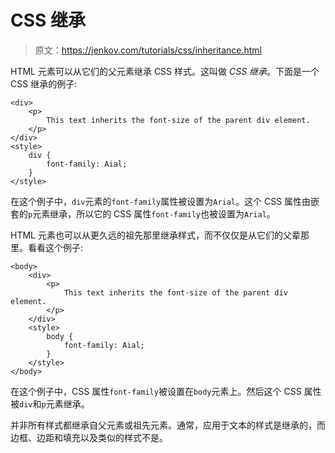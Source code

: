 # CSS 继承

> 原文：<https://jenkov.com/tutorials/css/inheritance.html>

HTML 元素可以从它们的父元素继承 CSS 样式。这叫做 *CSS 继承*。下面是一个 CSS 继承的例子:

```
<div>
    <p>
        This text inherits the font-size of the parent div element.
    </p>
</div>    
<style>
    div {
        font-family: Aial;
    }
</style>    

```

在这个例子中，`div`元素的`font-family`属性被设置为`Arial`。这个 CSS 属性由嵌套的`p`元素继承，所以它的 CSS 属性`font-family`也被设置为`Arial`。

HTML 元素也可以从更久远的祖先那里继承样式，而不仅仅是从它们的父辈那里。看看这个例子:

```
<body>
    <div>
        <p>
            This text inherits the font-size of the parent div element.
        </p>
    </div>    
    <style>
        body {
            font-family: Aial;
        }
    </style>
</body>    

```

在这个例子中，CSS 属性`font-family`被设置在`body`元素上。然后这个 CSS 属性被`div`和`p`元素继承。

并非所有样式都继承自父元素或祖先元素。通常，应用于文本的样式是继承的，而边框、边距和填充以及类似的样式不是。